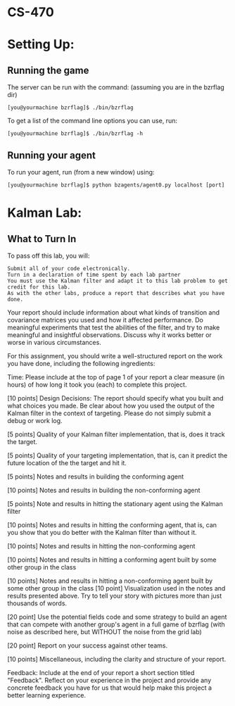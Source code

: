 CS-470
======
<h1>Setting Up:</h1>
<h2>Running the game</h2>
The server can be run with the command: (assuming you are in the bzrflag dir)

    [you@yourmachine bzrflag]$ ./bin/bzrflag

To get a list of the command line options you can use, run:

    [you@yourmachine bzrflag]$ ./bin/bzrflag -h
    
<h2>Running your agent</h2>
To run your agent, run (from a new window) using:

    [you@yourmachine bzrflag]$ python bzagents/agent0.py localhost [port]

<h1>Kalman Lab:</h1>
<h2>What to Turn In</h2>

To pass off this lab, you will:

    Submit all of your code electronically.
    Turn in a declaration of time spent by each lab partner
    You must use the Kalman filter and adapt it to this lab problem to get credit for this lab.
    As with the other labs, produce a report that describes what you have done.

Your report should include information about what kinds of transition and covariance matrices you used and how it affected performance. Do meaningful experiments that test the abilities of the filter, and try to make meaningful and insightful observations. Discuss why it works better or worse in various circumstances.

For this assignment, you should write a well-structured report on the work you have done, including the following ingredients:

Time: Please include at the top of page 1 of your report a clear measure (in hours) of how long it took you (each) to complete this project.

[10 points] Design Decisions: The report should specify what you built and what choices you made. Be clear about how you used the output of the Kalman filter in the context of targeting. Please do not simply submit a debug or work log.

[5 points] Quality of your Kalman filter implementation, that is, does it track the target.

[5 points] Quality of your targeting implementation, that is, can it predict the future location of the the target and hit it.

[5 points] Notes and results in building the conforming agent

[10 points] Notes and results in building the non-conforming agent

[5 points] Note and results in hitting the stationary agent using the Kalman filter

[10 points] Notes and results in hitting the conforming agent, that is, can you show that you do better with the Kalman filter than without it.

[10 points] Notes and results in hitting the non-conforming agent

[10 points] Notes and results in hitting a conforming agent built by some other group in the class

[10 points] Notes and results in hitting a non-conforming agent built by some other group in the class
[10 point] Visualization used in the notes and results presented above. Try to tell your story with pictures more than just thousands of words.
 
[20 point] Use the potential fields code and some strategy to build an agent that can compete with another group's agent in a full game of bzrflag (with noise as described here, but WITHOUT the noise from the grid lab)
 
[20 point] Report on your success against other teams.

[10 points] Miscellaneous, including the clarity and structure of your report.

Feedback: Include at the end of your report a short section titled "Feedback". Reflect on your experience in the project and provide any concrete feedback you have for us that would help make this project a better learning experience.
